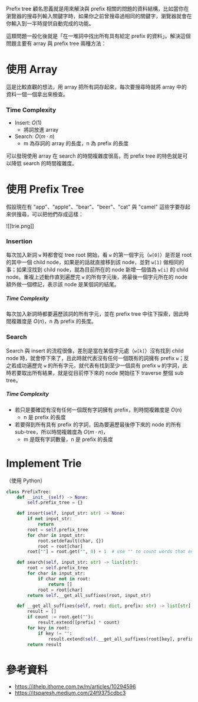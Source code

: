 Prefix tree 顧名思義就是用來解決與 prefix 相關的問題的資料結構，比如當你在瀏覽器的搜尋列輸入關鍵字時，如果你之前曾搜尋過相同的關鍵字，瀏覽器就會在你輸入到一半時提供自動完成的功能。

這類問題一般化後就是「在一堆詞中找出所有具有給定 prefix 的資料」。解決這個問題主要有 array 與 prefix tree 兩種方法：

# 使用 Array

這是比較直觀的想法，用 array 把所有詞存起來，每次要搜尋時就將 array 中的資料一個一個拿出來檢查。

### Time Complexity

- Insert: $O(1)$
    - 將詞放進 array
- Search: $O(m \cdot n)$
    - m 為存詞的 array 的長度，n 為 prefix 的長度

可以發現使用 array 在 search 的時間複雜度很高，而 prefix tree 的特色就是可以降低 search 的時間複雜度。

# 使用 Prefix Tree

假設現在有 "app"、"apple"、"bear"、"beer"、"cat" 與 "camel" 這些字要存起來供搜尋，可以把他們存成這樣：

![[trie.png]]

### Insertion

每次加入新詞 `w` 時都會從 tree root 開始，看 `w` 的第一個字元（`w[0]`）是否是 root 的其中一個 child node，如果是的話就直接移到該 node，並對 `w[1]` 做相同的事；如果沒找到 child node，就為目前所在的 node 新增一個值為 `w[i]` 的 child node。重複上述動作直到遍歷完 `w` 的所有字元後，將最後一個字元所在的 node 額外做一個標記，表示該 node 是某個詞的結尾。

##### Time Complexity

每次加入新詞時都要遍歷該詞的所有字元，並在 prefix tree 中往下探索，因此時間複雜度是 $O(n)$，n 為 prefix 的長度。

### Search

Search 與 insert 的流程很像，差別是當在某個字元處（`w[k]`）沒有找到 child node 時，就會停下來了，且此時就代表沒有任何一個既有的詞擁有 prefix `w`；反之若成功遍歷完 `w` 的所有字元，就代表有找到至少一個具有 prefix `w` 的字詞，此時若要取出所有結果，就是從目前停下來的 node 開始往下 traverse 整個 sub tree。

##### Time Complexity

- 若只是要確認有沒有任何一個既有字詞擁有 prefix，則時間複雜度是 $O(n)$
    - n 是 prefix 的長度
- 若要得到所有具有 prefix 的字詞，因為要遍歷最後停下來的 node 的所有 sub-tree，所以時間複雜度為 $O(m \cdot n)$，
    - m 是既有字詞數量，n 是 prefix 的長度

# Implement Trie

（使用 Python）

```Python
class PrefixTree:
    def __init__(self) -> None:
        self.prefix_tree = {}

    def insert(self, input_str: str) -> None:
        if not input_str:
            return
        root = self.prefix_tree
        for char in input_str:
            root.setdefault(char, {})
            root = root[char]
        root[""] = root.get("", 0) + 1  # use "" to count words that end here

    def search(self, input_str: str) -> list[str]:
        root = self.prefix_tree
        for char in input_str:
            if char not in root:
                return []
            root = root[char]
        return self.__get_all_suffixes(root, input_str)

    def __get_all_suffixes(self, root: dict, prefix: str) -> list[str]:
        result = []
        if count := root.get(""):
            result.extend([prefix] * count)
        for key in root:
            if key != "":
                result.extend(self.__get_all_suffixes(root[key], prefix + key))
        return result
```

# 參考資料

- <https://ithelp.ithome.com.tw/m/articles/10294596>
- <https://itsparesh.medium.com/24f9375cdbc3>
